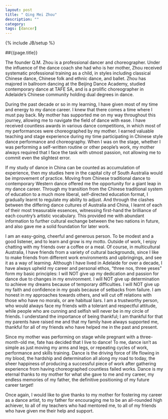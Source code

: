 ```yaml
---
layout: post
title: " Qing Mei Zhou"
description: ""
category: 
tags: [dancer]
---
```

{% include JB/setup %}

##{{page.title}}

The founder Q.M. Zhou is a professional dancer and choreographer. Under the influence of the dance coach she had who is her mother, Zhou received systematic professional training as a child, in styles including classical Chinese dance, Chinese folk and ethnic dance, and ballet. Zhou has majored in ballroom dancing at the Beijing Dance Academy, studied contemporary dance at TAFE SA, and is a prolific choreographer in Adelaide’s Chinese community holding dual degrees in dance.

During the past decade or so in my learning, I have given most of my time and energy to my dance career. I knew that there comes a time where I must pay back. My mother has supported me on my way throughout this journey, allowing me to navigate the field of dance with ease. I have received countless awards in various dance competitions, in which most of my performances were choreographed by my mother. I earned valuable teaching and stage experience during my time participating in Chinese style dance performance and choreography. When I was on the stage, whether I was performing a self-written routine or other people’s work, my mother always required that I face the task with utmost passion, not allowing me to commit even the slightest error. 

If my study of dance in China can be counted as accumulation of experience, then my studies here in the capital city of South Australia would be improvement of practice. Moving from Chinese traditional dance to contemporary Western dance offered me the opportunity for a giant leap in my dance career. Through my transition from the Chinese traditional system of education to a much more liberal, self-directed education format, I gradually learnt to regulate my ability to adjust. And through the clashes between the differing dance cultures of Australia and China, I learnt of each of their most treasurable essences, witnessing first-hand the brilliance of each country’s artistic vocabulary. This provided me with abundant information to further cultural exchange between the two nations in future, and also gave me a solid foundation for later work.

I am an easy-going, cheerful and generous person. To be modest and a good listener, and to learn and grow is my motto. Outside of work, I enjoy chatting with my friends over a coffee or a meal. Of course, in multicultural Australia, I have friends from a variety of cultural backgrounds, since I like to make friends from different work environments and upbringings, and see it as a way of learning. Although I have lived in Adelaide for over a decade, I have always upheld my career and personal ethos, “three nos, three yeses” form my basic principles:
	I will NOT give up my dedication and passion for dance due to changes in my environment.
	I will NOT give up determination to achieve my dreams because of temporary difficulties.
	I will NOT give up my faith and confidence in my goals because of setbacks from failure.
	I am honest in my approaches towards others, and will cut off relations with those who have no morals, or are habitual liars.
	I am a trustworthy person, who would always face my friends with a tolerant and respectful attitude, while people who are cunning and selfish will never be in my circle of friends.
	I understand the importance of being thankful; I am thankful for that my parents have raised me and that my family have always supported me, thankful for all of my friends who have helped me in the past and present.

Since my mother was performing on stage while pregnant with a three-month-old me, fate has decided that I live to dance! To me, dance isn’t as simple as just moving my arms and legs, or repeating cycles of work, performance and skills training. Dance is the driving force of life flowing in my blood, the hardship and determination all along my road to today, the sheer happiness of producing a successful piece of work after gathering experience from having choreographed countless failed works. Dance is my eternal thanks to my mother for what she gave to me and my career, my endless memories of my father, the definitive positioning of my future career target!

Once again, I would like to give thanks to my mother for fostering my career as a dance artist, to my father for encouraging me to be an all-rounded high achiever, to all of my teachers who had mentored me, to all of my friends who have given me their help and support.